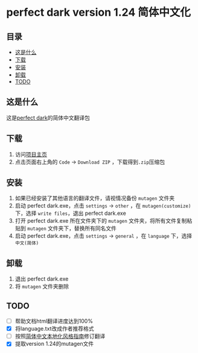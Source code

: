 # perfect dark version 1.24 简体中文化

## 目录

* [这是什么](#这是什么)
* [下载](#下载)
* [安装](#安装)
* [卸载](#卸载)
* [TODO](#TODO)

## 这是什么

这是[perfect dark](https://zh.wikipedia.org/zh-cn/Perfect_Dark)的简体中文翻译包

## 下载

1. 访问[项目主页](https://github.com/muirmok/mutagen)
2. 点击页面右上角的 `Code` -> `Download ZIP` ，下载得到`.zip`压缩包

## 安装

1. 如果已经安装了其他语言的翻译文件，请视情况备份 `mutagen` 文件夹
2. 启动 perfect dark.exe，点击 `settings` -> `other` ，在 `mutagen(customize)` 下，选择 `write files`，退出 perfect dark.exe
3. 打开 perfect dark.exe 所在文件夹下的  `mutagen` 文件夹，将所有文件复制粘贴到 `mutagen` 文件夹下，替换所有同名文件
4. 启动 perfect dark.exe，点击 `settings` -> `general` ，在 `language` 下，选择 `中文(简体)`

## 卸载

1. 退出 perfect dark.exe
2. 将 `mutagen` 文件夹删除

## TODO

- [ ] 帮助文档html翻译进度达到100%
- [x] 将language.txt改成作者推荐格式
- [ ] 按照[简体中文本地化风格指南](http://download.microsoft.com/download/4/c/a/4ca95933-3496-4793-9d77-a89b60a8312c/zho-chn-styleguide.pdf)修订翻译
- [x] 提取version 1.24的mutagen文件
